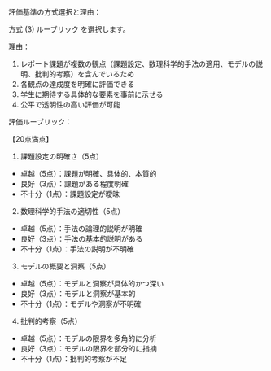 評価基準の方式選択と理由：

方式 (3) ルーブリック を選択します。

理由：
1. レポート課題が複数の観点（課題設定、数理科学的手法の適用、モデルの説明、批判的考察）を含んでいるため
2. 各観点の達成度を明確に評価できる
3. 学生に期待する具体的な要素を事前に示せる
4. 公平で透明性の高い評価が可能

評価ルーブリック：

【20点満点】

1. 課題設定の明確さ（5点）
- 卓越（5点）：課題が明確、具体的、本質的
- 良好（3点）：課題がある程度明確
- 不十分（1点）：課題設定が曖昧

2. 数理科学的手法の適切性（5点）
- 卓越（5点）：手法の論理的説明が明確
- 良好（3点）：手法の基本的説明がある
- 不十分（1点）：手法の説明が不明確

3. モデルの概要と洞察（5点）
- 卓越（5点）：モデルと洞察が具体的かつ深い
- 良好（3点）：モデルと洞察が基本的
- 不十分（1点）：モデルや洞察が不明確

4. 批判的考察（5点）
- 卓越（5点）：モデルの限界を多角的に分析
- 良好（3点）：モデルの限界を部分的に指摘
- 不十分（1点）：批判的考察が不足